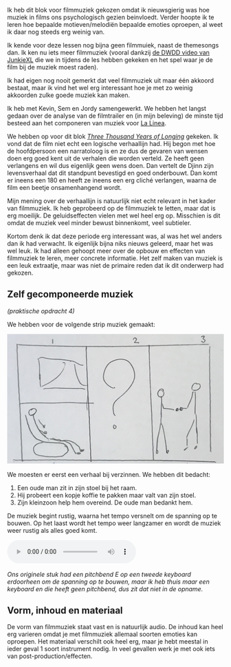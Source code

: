 Ik heb dit blok voor filmmuziek gekozen omdat ik nieuwsgierig was hoe muziek in films ons psychologisch gezien beinvloedt. Verder hoopte ik te leren hoe bepaalde motieven/melodiën bepaalde emoties oproepen, al weet ik daar nog steeds erg weinig van.

Ik kende voor deze lessen nog bijna geen filmmuiek, naast de themesongs dan. Ik ken nu iets meer filmmuziek (vooral dankzij [de DWDD video van JunkieXL](https://www.youtube.com/watch?v=uzSHplbvdmU) die we in tijdens de les hebben gekeken en het spel waar je de film bij de muziek moest raden).

Ik had eigen nog nooit gemerkt dat veel filmmuziek uit maar één akkoord bestaat, maar ik vind het wel erg interessant hoe je met zo weinig akkoorden zulke goede muziek kan maken.

Ik heb met Kevin, Sem en Jordy samengewerkt. We hebben het langst gedaan over de analyse van de filmtrailer en (in mijn beleving) de minste tijd besteed aan het componeren van muziek voor [La Linea](https://www.youtube.com/watch?v=I86bXhxkXIA).

We hebben op voor dit blok _[Three Thousand Years of Longing](https://en.wikipedia.org/wiki/Three_Thousand_Years_of_Longing)_  gekeken. Ik vond dat de film niet echt een logische verhaallijn had. Hij begon met hoe de hoofdpersoon een narratoloog is en ze dus de gevaren van wensen doen erg goed kent uit de verhalen die worden verteld. Ze heeft geen verlangens en wil dus eigenlijk geen wens doen. Dan vertelt de Djinn zijn levensverhaal  dat dit standpunt bevestigd en goed onderbouwt. Dan komt er ineens een 180 en heeft ze ineens een erg cliché verlangen, waarna de film een beetje onsamenhangend wordt.

Mijn mening over de verhaallijn is natuurlijk niet echt relevant in het kader van filmmuziek. Ik heb geprobeerd op de filmmuziek te letten, maar dat is erg moeilijk. De geluidseffecten vielen met wel heel erg op. Misschien is dit omdat de muziek veel minder bewust binnenkomt, veel subtieler.

Kortom denk ik dat deze periode erg interessant was, al was het wel anders dan ik had verwacht. Ik eigenlijk bijna niks nieuws geleerd, maar het was wel leuk. Ik had alleen gehoopt meer over de opbouw en effecten van filmmuziek te leren, meer concrete informatie. Het zelf maken van muziek is een leuk extraatje, maar was niet de primaire reden dat ik dit onderwerp had gekozen.

## Zelf gecomponeerde muziek
_(praktische opdracht 4)_

We hebben voor de volgende strip muziek gemaakt:

![Strip CKV](strip.jpg)

We moesten er eerst een verhaal bij verzinnen. We hebben dit bedacht:

1. Een oude man zit in zijn stoel bij het raam.
2. Hij probeert een kopje koffie te pakken maar valt van zijn stoel.
3. Zijn kleinzoon help hem overeind. De oude man bedankt hem.

De muziek begint rustig, waarna het tempo versnelt om de spanning op te bouwen. Op het laast wordt het tempo weer langzamer en wordt de muziek weer rustig als alles goed komt. 

<audio src="strip-muziek.m4a" controls></audio>

_Ons originele stuk had een pitchbend E op een tweede keyboard erdoorheen om de spanning op te bouwen, maar ik heb thuis maar een keyboard en die heeft geen pitchbend, dus zit dat niet in de opname._

## Vorm, inhoud en materiaal

De vorm van filmmuziek staat vast en is natuurlijk audio. De inhoud kan heel erg varieren omdat je met filmmuziek allemaal soorten emoties kan oproepen. Het materiaal verschilt ook heel erg, maar je hebt meestal in ieder geval 1 soort instrument nodig. In veel gevallen werk je met ook iets van post-production/effecten.
